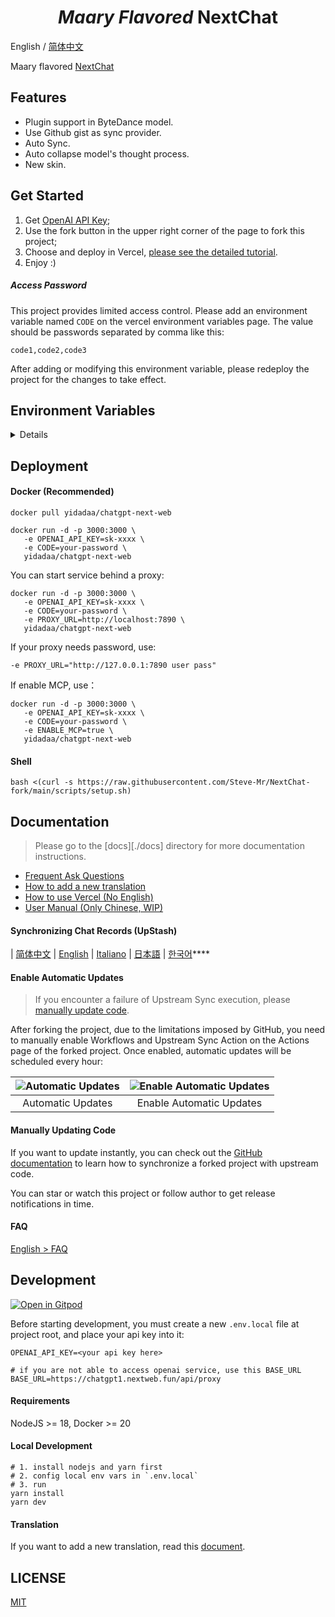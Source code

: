 <h1 align="center"><i>Maary Flavored</i> NextChat</h1>

English / [简体中文](./README_CN.md)

Maary flavored [NextChat](https://github.com/ChatGPTNextWeb/NextChat)

## Features

- Plugin support in ByteDance model.
- Use Github gist as sync provider.
- Auto Sync.
- Auto collapse model's thought process.
- New skin.

## Get Started

1. Get [OpenAI API Key](https://platform.openai.com/account/api-keys);
2. Use the fork button in the upper right corner of the page to fork this project;
3. Choose and deploy in Vercel, [please see the detailed tutorial](./docs/vercel-cn.md).
4. Enjoy :)

##### Access Password

This project provides limited access control. Please add an environment variable named `CODE` on the vercel environment variables page. The value should be passwords separated by comma like this:

```
code1,code2,code3
```

After adding or modifying this environment variable, please redeploy the project for the changes to take effect.

## Environment Variables

<details>

##### `CODE` (optional)

Access password, separated by comma.

#### `OPENAI_API_KEY` (optional)

Your openai api key, join multiple api keys with comma.

#### `BASE_URL` (optional)

> Default: `https://api.openai.com`

> Examples: `http://your-openai-proxy.com`

Override openai api request base url.

#### `OPENAI_ORG_ID` (optional)

Specify OpenAI organization ID.

#### `AZURE_URL` (optional)

> Example: https://{azure-resource-url}/openai

Azure deploy url.

#### `AZURE_API_KEY` (optional)

Azure Api Key.

#### `AZURE_API_VERSION` (optional)

Azure Api Version, find it at [Azure Documentation](https://learn.microsoft.com/en-us/azure/ai-services/openai/reference#chat-completions).

#### `GOOGLE_API_KEY` (optional)

Google Gemini Pro Api Key.

#### `GOOGLE_URL` (optional)

Google Gemini Pro Api Url.

#### `ANTHROPIC_API_KEY` (optional)

anthropic claude Api Key.

#### `ANTHROPIC_API_VERSION` (optional)

anthropic claude Api version.

#### `ANTHROPIC_URL` (optional)

anthropic claude Api Url.

#### `BAIDU_API_KEY` (optional)

Baidu Api Key.

#### `BAIDU_SECRET_KEY` (optional)

Baidu Secret Key.

#### `BAIDU_URL` (optional)

Baidu Api Url.

#### `BYTEDANCE_API_KEY` (optional)

ByteDance Api Key.

#### `BYTEDANCE_URL` (optional)

ByteDance Api Url.

#### `ALIBABA_API_KEY` (optional)

Alibaba Cloud Api Key.

#### `ALIBABA_URL` (optional)

Alibaba Cloud Api Url.

#### `IFLYTEK_URL` (Optional)

iflytek Api Url.

#### `IFLYTEK_API_KEY` (Optional)

iflytek Api Key.

#### `IFLYTEK_API_SECRET` (Optional)

iflytek Api Secret.

#### `CHATGLM_API_KEY` (optional)

ChatGLM Api Key.

#### `CHATGLM_URL` (optional)

ChatGLM Api Url.

#### `DEEPSEEK_API_KEY` (optional)

DeepSeek Api Key.

#### `DEEPSEEK_URL` (optional)

DeepSeek Api Url.

#### `HIDE_USER_API_KEY` (optional)

> Default: Empty

If you do not want users to input their own API key, set this value to 1.

#### `DISABLE_GPT4` (optional)

> Default: Empty

If you do not want users to use GPT-4, set this value to 1.

#### `ENABLE_BALANCE_QUERY` (optional)

> Default: Empty

If you do want users to query balance, set this value to 1.

#### `DISABLE_FAST_LINK` (optional)

> Default: Empty

If you want to disable parse settings from url, set this to 1.

#### `CUSTOM_MODELS` (optional)

> Default: Empty
> Example: `+llama,+claude-2,-gpt-3.5-turbo,gpt-4-1106-preview=gpt-4-turbo` means add `llama, claude-2` to model list, and remove `gpt-3.5-turbo` from list, and display `gpt-4-1106-preview` as `gpt-4-turbo`.

To control custom models, use `+` to add a custom model, use `-` to hide a model, use `name=displayName` to customize model name, separated by comma.

User `-all` to disable all default models, `+all` to enable all default models.

For Azure: use `modelName@Azure=deploymentName` to customize model name and deployment name.
> Example: `+gpt-3.5-turbo@Azure=gpt35` will show option `gpt35(Azure)` in model list.
> If you only can use Azure model, `-all,+gpt-3.5-turbo@Azure=gpt35` will `gpt35(Azure)` the only option in model list.

For ByteDance: use `modelName@bytedance=deploymentName` to customize model name and deployment name.
> Example: `+Doubao-lite-4k@bytedance=ep-xxxxx-xxx` will show option `Doubao-lite-4k(ByteDance)` in model list.

#### `DEFAULT_MODEL` （optional）

Change default model

#### `VISION_MODELS` (optional)

> Default: Empty
> Example: `gpt-4-vision,claude-3-opus,my-custom-model` means add vision capabilities to these models in addition to the default pattern matches (which detect models containing keywords like "vision", "claude-3", "gemini-1.5", etc).

Add additional models to have vision capabilities, beyond the default pattern matching. Multiple models should be separated by commas.

#### `WHITE_WEBDAV_ENDPOINTS` (optional)

You can use this option if you want to increase the number of webdav service addresses you are allowed to access, as required by the format：
- Each address must be a complete endpoint 
> `https://xxxx/yyy`
- Multiple addresses are connected by ', '

#### `DEFAULT_INPUT_TEMPLATE` (optional)

Customize the default template used to initialize the User Input Preprocessing configuration item in Settings.

#### `STABILITY_API_KEY` (optional)

Stability API key.

#### `STABILITY_URL` (optional)

Customize Stability API url.


#### `ENABLE_MCP` (optional)

Enable MCP（Model Context Protocol）Feature

#### `SILICONFLOW_API_KEY` (optional)

SiliconFlow API Key.

#### `SILICONFLOW_URL` (optional)

SiliconFlow API URL.

</details>

## Deployment


#### Docker (Recommended)

```shell
docker pull yidadaa/chatgpt-next-web

docker run -d -p 3000:3000 \
   -e OPENAI_API_KEY=sk-xxxx \
   -e CODE=your-password \
   yidadaa/chatgpt-next-web
```

You can start service behind a proxy:

```shell
docker run -d -p 3000:3000 \
   -e OPENAI_API_KEY=sk-xxxx \
   -e CODE=your-password \
   -e PROXY_URL=http://localhost:7890 \
   yidadaa/chatgpt-next-web
```

If your proxy needs password, use:

```shell
-e PROXY_URL="http://127.0.0.1:7890 user pass"
```

If enable MCP, use：

```
docker run -d -p 3000:3000 \
   -e OPENAI_API_KEY=sk-xxxx \
   -e CODE=your-password \
   -e ENABLE_MCP=true \
   yidadaa/chatgpt-next-web
```

#### Shell

```shell
bash <(curl -s https://raw.githubusercontent.com/Steve-Mr/NextChat-fork/main/scripts/setup.sh)
```

## Documentation

> Please go to the [docs][./docs] directory for more documentation instructions.

- [Frequent Ask Questions](./docs/faq-en.md)
- [How to add a new translation](./docs/translation.md)
- [How to use Vercel (No English)](./docs/vercel-cn.md)
- [User Manual (Only Chinese, WIP)](./docs/user-manual-cn.md)

#### Synchronizing Chat Records (UpStash)

| [简体中文](./docs/synchronise-chat-logs-cn.md) | [English](./docs/synchronise-chat-logs-en.md) | [Italiano](./docs/synchronise-chat-logs-es.md) | [日本語](./docs/synchronise-chat-logs-ja.md) | [한국어](./docs/synchronise-chat-logs-ko.md)****

#### Enable Automatic Updates

> If you encounter a failure of Upstream Sync execution, please [manually update code](./README.md#manually-updating-code).

After forking the project, due to the limitations imposed by GitHub, you need to manually enable Workflows and Upstream Sync Action on the Actions page of the forked project. Once enabled, automatic updates will be scheduled every hour:

|![Automatic Updates](./docs/images/enable-actions.jpg)|![Enable Automatic Updates](./docs/images/enable-actions-sync.jpg)|
|:--:|:--:|
|Automatic Updates|Enable Automatic Updates|

#### Manually Updating Code

If you want to update instantly, you can check out the [GitHub documentation](https://docs.github.com/en/pull-requests/collaborating-with-pull-requests/working-with-forks/syncing-a-fork) to learn how to synchronize a forked project with upstream code.

You can star or watch this project or follow author to get release notifications in time.

#### FAQ

[English > FAQ](./docs/faq-en.md)

## Development

[![Open in Gitpod](https://gitpod.io/button/open-in-gitpod.svg)](https://gitpod.io/#https://github.com/Steve-Mr/NextChat-fork)

Before starting development, you must create a new `.env.local` file at project root, and place your api key into it:

```
OPENAI_API_KEY=<your api key here>

# if you are not able to access openai service, use this BASE_URL
BASE_URL=https://chatgpt1.nextweb.fun/api/proxy
```
#### Requirements

NodeJS >= 18, Docker >= 20

#### Local Development

```shell
# 1. install nodejs and yarn first
# 2. config local env vars in `.env.local`
# 3. run
yarn install
yarn dev
```

#### Translation

If you want to add a new translation, read this [document](./docs/translation.md).

## LICENSE

[MIT](https://opensource.org/license/mit/)
